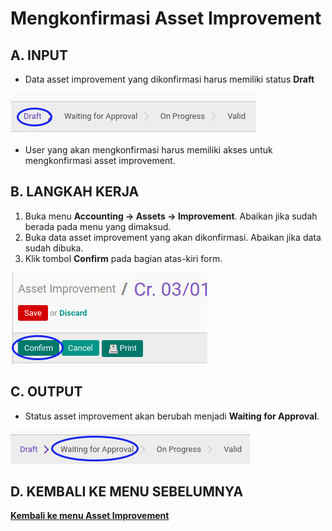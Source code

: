 # Mengkonfirmasi Asset Improvement

## A. INPUT

* Data asset improvement yang dikonfirmasi harus memiliki status **Draft**

![](../../img/asset-improvement/status-draft.png)

* User yang akan mengkonfirmasi harus memiliki akses untuk mengkonfirmasi asset improvement.

## B. LANGKAH KERJA

1. Buka menu **Accounting -> Assets -> Improvement**. Abaikan jika sudah berada pada menu yang dimaksud.
2. Buka data asset improvement yang akan dikonfirmasi. Abaikan jika data sudah dibuka.
3. Klik tombol **Confirm** pada bagian atas-kiri form.

![](../../img/asset-improvement/tombol-confirm.png)

## C. OUTPUT

* Status asset improvement akan berubah menjadi **Waiting for Approval**.

![](../../img/asset-improvement/status-waiting.png)

## D. KEMBALI KE MENU SEBELUMNYA

[**Kembali ke menu Asset Improvement**](./../asset-improvement.md)
